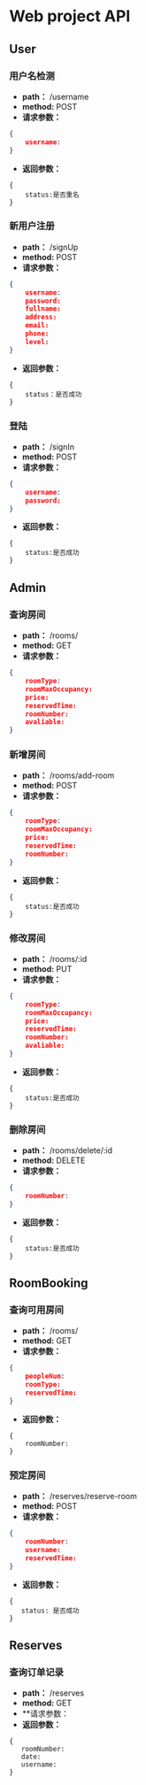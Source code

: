 # Web project API
## User
### 用户名检测
- **path：** /username
- **method:** POST
- **请求参数：**   
```json
{
    username:
}
```
- **返回参数：**
```
{
    status:是否重名
}
```
### 新用户注册
- **path：** /signUp
- **method:** POST
- **请求参数：**   
```json
{
    username:
    password:
    fullname:
    address:
    email:
    phone:
    level:
}
```
- **返回参数：**
```
{
    status：是否成功
}
```
### 登陆
- **path：** /signIn
- **method:** POST
- **请求参数：**   

```json
{
    username:
    password:
}
```
- **返回参数：**
```
{
    status:是否成功
}
```
## Admin
### 查询房间
- **path：** /rooms/
- **method:** GET
- **请求参数：**   
```json
{
    roomType:
    roomMaxOccupancy:
    price:
    reservedTime:
    roomNumber:
    avaliable:
}
```
### 新增房间
- **path：** /rooms/add-room
- **method:** POST
- **请求参数：**   
```json
{
    roomType:
    roomMaxOccupancy:
    price:
    reservedTime:
    roomNumber:
}
```
- **返回参数：**
```
{
    status:是否成功
}
```
### 修改房间
- **path：** /rooms/:id
- **method:** PUT
- **请求参数：**   
```json
{
    roomType:
    roomMaxOccupancy:
    price:
    reservedTime:
    roomNumber:
    avaliable:
}
```
- **返回参数：**
```
{
    status:是否成功
}
```
### 删除房间
- **path：** /rooms/delete/:id
- **method:** DELETE
- **请求参数：**   

```json
{
    roomNumber:
}
```
- **返回参数：**
```
{
    status:是否成功
}
```
## RoomBooking
### 查询可用房间
- **path：** /rooms/
- **method:** GET
- **请求参数：**   
```json
{
    peopleNum:
    roomType:
    reservedTime:
}
```
- **返回参数：**
```
{
    roomNumber:
}
```
### 预定房间
- **path：** /reserves/reserve-room
- **method:** POST
- **请求参数：**  
```json
{
    roomNumber:
    username:
    reservedTime:
}
```
- **返回参数：**
```
{
   status: 是否成功
}
```
## Reserves
### 查询订单记录
- **path：** /reserves
- **method:** GET
- **请求参数：
- **返回参数：**
```
{
   roomNumber: 
   date:
   username:
}
```
